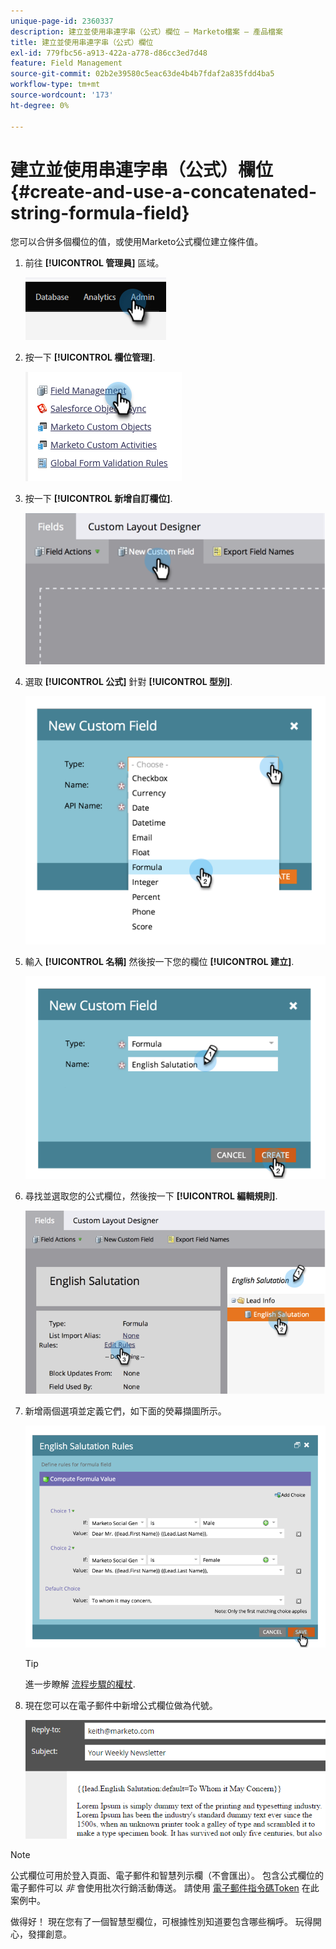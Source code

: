 ```yaml
---
unique-page-id: 2360337
description: 建立並使用串連字串（公式）欄位 — Marketo檔案 — 產品檔案
title: 建立並使用串連字串（公式）欄位
exl-id: 779fbc56-a913-422a-a778-d86cc3ed7d48
feature: Field Management
source-git-commit: 02b2e39580c5eac63de4b4b7fdaf2a835fdd4ba5
workflow-type: tm+mt
source-wordcount: '173'
ht-degree: 0%

---
```


# 建立並使用串連字串（公式）欄位 {#create-and-use-a-concatenated-string-formula-field}

您可以合併多個欄位的值，或使用Marketo公式欄位建立條件值。

1. 前往 **[!UICONTROL 管理員]** 區域。

   ![](assets/create-and-use-a-concatenated-string-formula-field-1.png)

1. 按一下 **[!UICONTROL 欄位管理]**.

   ![](assets/create-and-use-a-concatenated-string-formula-field-2.png)

1. 按一下 **[!UICONTROL 新增自訂欄位]**.

   ![](assets/create-and-use-a-concatenated-string-formula-field-3.png)

1. 選取 **[!UICONTROL 公式]** 針對 **[!UICONTROL 型別]**.

   ![](assets/create-and-use-a-concatenated-string-formula-field-4.png)

1. 輸入 **[!UICONTROL 名稱]** 然後按一下您的欄位 **[!UICONTROL 建立]**.

   ![](assets/create-and-use-a-concatenated-string-formula-field-5.png)

1. 尋找並選取您的公式欄位，然後按一下 **[!UICONTROL 編輯規則]**.

   ![](assets/create-and-use-a-concatenated-string-formula-field-6.png)

1. 新增兩個選項並定義它們，如下面的熒幕擷圖所示。

   ![](assets/create-and-use-a-concatenated-string-formula-field-7.png)

   >[!TIP]
   >
   >進一步瞭解 [流程步驟的權杖](/help/marketo/product-docs/core-marketo-concepts/smart-campaigns/flow-actions/use-tokens-in-flow-steps.md).

1. 現在您可以在電子郵件中新增公式欄位做為代號。

   ![](assets/create-and-use-a-concatenated-string-formula-field-8.png)

>[!NOTE]
>
>公式欄位可用於登入頁面、電子郵件和智慧列示欄（不會匯出）。 包含公式欄位的電子郵件可以 _非_ 會使用批次行銷活動傳送。 請使用 [電子郵件指令碼Token](/help/marketo/product-docs/email-marketing/general/using-tokens/create-an-email-script-token.md) 在此案例中。

做得好！ 現在您有了一個智慧型欄位，可根據性別知道要包含哪些稱呼。 玩得開心，發揮創意。

